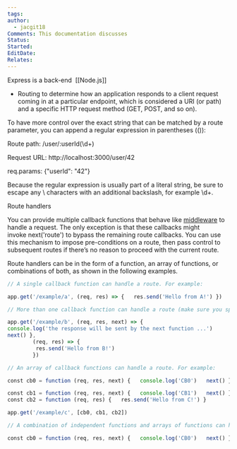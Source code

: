 ```yaml
---
tags: 
author:
  - jacgit18
Comments: This documentation discusses
Status: 
Started: 
EditDate: 
Relates:
---
```

Express is a back-end  [[Node.js]]

-   Routing to determine how an application responds to a client request coming in at a particular endpoint, which is considered a URI (or path) and a specific HTTP request method (GET, POST, and so on).

To have more control over the exact string that can be matched by a route parameter, you can append a regular expression in parentheses (()): 

Route path: /user/:userId(\d+) 

Request URL: http://localhost:3000/user/42 

req.params: {"userId": "42"} 

Because the regular expression is usually part of a literal string, be sure to escape any \ characters with an additional backslash, for example \\d+.




Route handlers 

You can provide multiple callback functions that behave like [middleware](http://expressjs.com/en/guide/using-middleware.html) to handle a request. The only exception is that these callbacks might invoke next('route') to bypass the remaining route callbacks. You can use this mechanism to impose pre-conditions on a route, then pass control to subsequent routes if there’s no reason to proceed with the current route. 

Route handlers can be in the form of a function, an array of functions, or combinations of both, as shown in the following examples. 

```javascript
// A single callback function can handle a route. For example: 

app.get('/example/a', (req, res) => {   res.send('Hello from A!') })  

// More than one callback function can handle a route (make sure you specify the next object). For example: 

app.get('/example/b', (req, res, next) => {   
console.log('the response will be sent by the next function ...')   
next() }, 
		(req, res) => {  
		 res.send('Hello from B!') 
		})  

// An array of callback functions can handle a route. For example: 

const cb0 = function (req, res, next) {   console.log('CB0')   next() }  

const cb1 = function (req, res, next) {   console.log('CB1')   next() }  
const cb2 = function (req, res) {   res.send('Hello from C!') }  

app.get('/example/c', [cb0, cb1, cb2])  

// A combination of independent functions and arrays of functions can handle a route. For example: 

const cb0 = function (req, res, next) {   console.log('CB0')   next() }  const cb1 = function (req, res, next) {   console.log('CB1')   next() }  app.get('/example/d', [cb0, cb1], (req, res, next) => {   console.log('the response will be sent by the next function ...')   next() }, (req, res) => {   res.send('Hello from D!') })

```
